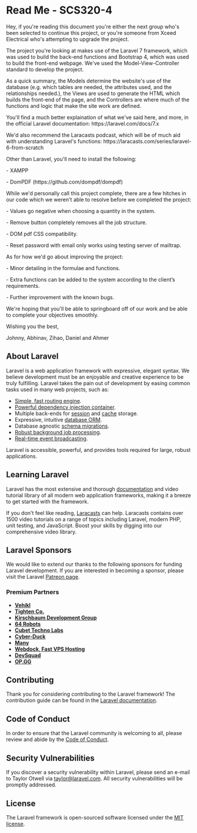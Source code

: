 <h1>Read Me - SCS320-4</h1>

<p>Hey, if you're reading this document you're either the next group who's been selected to continue this project, or you're someone from Xceed Electrical who's attempting to upgrade the project.</p>

<p>The project you're looking at makes use of the Laravel 7 framework, which was used to build the back-end functions and Bootstrap 4, which was used to build the front-end webpage. We've used the Model-View-Controller standard to develop the project.</p>

<p>As a quick summary, the Models determine the website's use of the database (e.g. which tables are needed, the attributes used, and the relationships needed.), the Views are used to generate the HTML which builds the front-end of the page, and the Controllers are where much of the functions and logic that make the site work are defined.</p>

<p>You'll find a much better explaination of what we've said here, and more, in the official Laravel documentation: https://laravel.com/docs/7.x</p>
<p>We'd also recommend the Laracasts podcast, which will be of much aid with understanding Laravel's functions: https://laracasts.com/series/laravel-6-from-scratch</p>

<p>Other than Laravel, you'll need to install the following:</p>
<p>- XAMPP</p>
<p>- DomPDF (https://github.com/dompdf/dompdf)</p>

<p>While we'd personally call this project complete, there are a few hitches in our code which we weren't able to resolve before we completed the project:</p>
<p>- Values go negative when choosing a quantity in the system.</p>
<p>- Remove button completely removes all the job structure.</p>
<p>- DOM pdf CSS compatibility.</p>
<p>- Reset password with email only works using testing server of mailtrap.</p>

<p>As for how we'd go about improving the project:</p>
<p>- Minor detailing in the formulae and functions.</p>
<p>- Extra functions can be added to the system according to the client’s requirements.</p>
<p>- Further improvement with the known bugs.</p>

<p>We're hoping that you'll be able to springboard off of our work and be able to complete your objectives smoothly.</p>

<p>Wishing you the best,</p>
<p>Johnny, Abhinav, Zihao, Daniel and Ahmer</p>

## About Laravel

Laravel is a web application framework with expressive, elegant syntax. We believe development must be an enjoyable and creative experience to be truly fulfilling. Laravel takes the pain out of development by easing common tasks used in many web projects, such as:

- [Simple, fast routing engine](https://laravel.com/docs/routing).
- [Powerful dependency injection container](https://laravel.com/docs/container).
- Multiple back-ends for [session](https://laravel.com/docs/session) and [cache](https://laravel.com/docs/cache) storage.
- Expressive, intuitive [database ORM](https://laravel.com/docs/eloquent).
- Database agnostic [schema migrations](https://laravel.com/docs/migrations).
- [Robust background job processing](https://laravel.com/docs/queues).
- [Real-time event broadcasting](https://laravel.com/docs/broadcasting).

Laravel is accessible, powerful, and provides tools required for large, robust applications.

## Learning Laravel

Laravel has the most extensive and thorough [documentation](https://laravel.com/docs) and video tutorial library of all modern web application frameworks, making it a breeze to get started with the framework.

If you don't feel like reading, [Laracasts](https://laracasts.com) can help. Laracasts contains over 1500 video tutorials on a range of topics including Laravel, modern PHP, unit testing, and JavaScript. Boost your skills by digging into our comprehensive video library.

## Laravel Sponsors

We would like to extend our thanks to the following sponsors for funding Laravel development. If you are interested in becoming a sponsor, please visit the Laravel [Patreon page](https://patreon.com/taylorotwell).

### Premium Partners

- **[Vehikl](https://vehikl.com/)**
- **[Tighten Co.](https://tighten.co)**
- **[Kirschbaum Development Group](https://kirschbaumdevelopment.com)**
- **[64 Robots](https://64robots.com)**
- **[Cubet Techno Labs](https://cubettech.com)**
- **[Cyber-Duck](https://cyber-duck.co.uk)**
- **[Many](https://www.many.co.uk)**
- **[Webdock, Fast VPS Hosting](https://www.webdock.io/en)**
- **[DevSquad](https://devsquad.com)**
- **[OP.GG](https://op.gg)**

## Contributing

Thank you for considering contributing to the Laravel framework! The contribution guide can be found in the [Laravel documentation](https://laravel.com/docs/contributions).

## Code of Conduct

In order to ensure that the Laravel community is welcoming to all, please review and abide by the [Code of Conduct](https://laravel.com/docs/contributions#code-of-conduct).

## Security Vulnerabilities

If you discover a security vulnerability within Laravel, please send an e-mail to Taylor Otwell via [taylor@laravel.com](mailto:taylor@laravel.com). All security vulnerabilities will be promptly addressed.

## License

The Laravel framework is open-sourced software licensed under the [MIT license](https://opensource.org/licenses/MIT).
